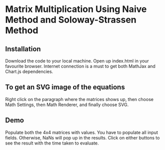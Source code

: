 # Matrix Multiplication Using Naive Method and Soloway-Strassen Method

## Installation

Download the code to your local machine. Open up index.html in your favourite browser. Internet connection is a must to get both MathJax and Chart.js dependencies.

## To get an SVG image of the equations

Right click on the paragraph where the matrices shows up, then choose Math Settings, then Math Renderer, and finally choose SVG.

## Demo

Populate both the 4x4 matrices with values. You have to populate all input fields. Otherwise, NaNs will pop up in the results. Click on either buttons to see the result with the time taken to evaluate.
